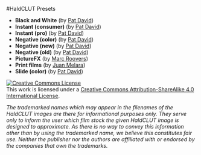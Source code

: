 #HaldCLUT Presets

* **Black and White** (by [Pat David](http://blog.patdavid.net/2013/08/film-emulation-presets-in-gmic-gimp.html))
* **Instant (consumer)** (by [Pat David](http://blog.patdavid.net/2013/08/film-emulation-presets-in-gmic-gimp.html))
* **Instant (pro)** (by [Pat David](http://blog.patdavid.net/2013/08/film-emulation-presets-in-gmic-gimp.html))
* **Negative (color)** (by [Pat David](http://blog.patdavid.net/2013/08/film-emulation-presets-in-gmic-gimp.html))
* **Negative (new)** (by [Pat David](http://blog.patdavid.net/2013/08/film-emulation-presets-in-gmic-gimp.html))
* **Negative (old)** (by [Pat David](http://blog.patdavid.net/2013/08/film-emulation-presets-in-gmic-gimp.html))
* **PictureFX** (by [Marc Roovers](http://www.digicrea.be/haldclut-set-style-a-la-nik-software/))
* **Print films** (by [Juan Melara](http://juanmelara.com.au/print-film-emulation-luts-for-download))
* **Slide (color)** (by [Pat David](http://blog.patdavid.net/2013/08/film-emulation-presets-in-gmic-gimp.html))

<a rel="license" href="http://creativecommons.org/licenses/by-sa/4.0/"><img alt="Creative Commons License" style="border-width:0" src="https://i.creativecommons.org/l/by-sa/4.0/88x31.png" /></a><br />This work is licensed under a <a rel="license" href="http://creativecommons.org/licenses/by-sa/4.0/">Creative Commons Attribution-ShareAlike 4.0 International License</a>.

*The trademarked names which may appear in the filenames of the HaldCLUT images are there for informational purposes only. They serve only to inform the user which film stock the given HaldCLUT image is designed to approximate. As there is no way to convey this information other than by using the trademarked name, we believe this constitutes fair use. Neither the publisher nor the authors are affiliated with or endorsed by the companies that own the trademarks.*

